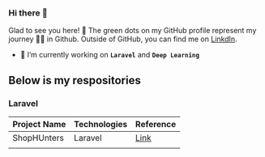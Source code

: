 ### **Hi there 👋**

Glad to see you here! 🤩
The green dots on my GitHub profile represent my journey 🏃‍♂️ in Github. Outside of GitHub, you can find me on [LinkdIn](https://www.linkedin.com/in/md-imrul-hasan-65a156190/).

<!--
**imrulhasan273/imrulhasan273** is a ✨ _special_ ✨ repository because its `README.md` (this file) appears on your GitHub profile.

Here are some ideas to get you started:
🤩
🎯
🏸
- 👯 I’m looking to collaborate on ...
- 🤔 I’m looking for help with ...
- 💬 Ask me about ...
- 📫 How to reach me: ...
- 😄 Pronouns: ...
- ⚡ Fun fact: ...
- 🔭 I’m currently working on **`Laravel`** and **`Deep Learning`**

- 🌱 I’m currently learning **`ReactJS`**

-->

- 🔭 I’m currently working on **`Laravel`** and **`Deep Learning`**

## Below is my respositories

### Laravel

| Project Name | Technologies | Reference                                                    |
| ------------ | ------------ | ------------------------------------------------------------ |
| ShopHUnters  | Laravel      | [Link](https://github.com/imrulhasan273/M-Laravel-Ecommerce) |
|              |              |                                                              |

